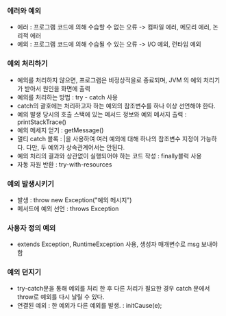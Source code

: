 ### 에러와 예외
* 에러 : 프로그램 코드에 의해 수습할 수 없는 오류 -> 컴파일 에러, 메모리 에러, 논리적 에러
* 예외 : 프로그램 코드에 의해 수습될 수 있는 오류 -> I/O 예외, 런타임 예외

### 예외 처리하기
* 예외를 처리하지 않으면, 프로그램은 비정상적을로 종료되며, JVM 의 예외 처리기가 받아서 원인을 화면에 출력
* 예외를 처리하는 방법 : try - catch 사용
* catch의 괄호에는 처리하고자 하는 예외의 참조변수를 하나 이상 선언해야 한다.
* 예외 발생 당시의 호출 스택에 있는 메서드 정보와 예외 메서지 출력 : printStackTrace()
* 예외 메세지 얻기 : getMessage()
* 멀티 catch 블록 : |을 사용하여 여러 예외에 대해 하나의 참조변수 지정이 가능하다. 다만, 두 예외가 상속관계어서는 안된다.
* 예외 처리의 결과와 상관없이 실행되어야 하는 코드 작성 : finally블럭 사용
* 자동 자원 반환 : try-with-resources

### 예외 발생시키기
* 발생 : throw new Exception("예외 메시지")
* 메서드에 예외 선언 : throws Exception

### 사용자 정의 예외
* extends Exception, RuntimeException 사용, 생성자 매개변수로 msg 보내야 함

### 예외 던지기
* try-catch문을 통해 예외를 처리 한 후 다른 처리가 필요한 경우 catch 문에서 throw로 예외를 다시 날릴 수 있다.
* 연결된 예외 : 한 예외가 다른 예외를 발생. : initCause(e);